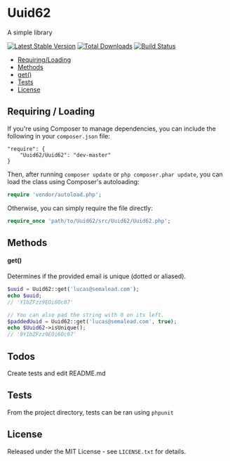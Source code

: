 # Uuid62

A simple library

[![Latest Stable Version](https://poser.pugx.org/lucasmichot/Uuid62/v/stable.png)](https://packagist.org/packages/lucasmichot/Uuid62)
[![Total Downloads](https://poser.pugx.org/lucasmichot/Uuid62/downloads.png)](https://packagist.org/packages/lucasmichot/Uuid62)
[![Build Status](https://travis-ci.org/lucasmichot/Uuid62.png)](https://travis-ci.org/lucasmichot/Uuid62)

* [Requiring/Loading](#requiringloading)
* [Methods](#methods)
 * [get()](#get)
* [Tests](#tests)
* [License](#license)

## Requiring / Loading

If you're using Composer to manage dependencies, you can include the following
in your `composer.json` file:

    "require": {
        "Uuid62/Uuid62": "dev-master"
    }

Then, after running `composer update` or `php composer.phar update`, you can
load the class using Composer's autoloading:

```php
require 'vendor/autoload.php';
```

Otherwise, you can simply require the file directly:

```php
require_once 'path/to/Uuid62/src/Uuid62/Uuid62.php';
```

## Methods

#### get()

Determines if the provided email is unique (dotted or aliased).

```php
$uuid = Uuid62::get('lucas@semalead.com');
echo $uuid;
// 'YIbZFzz9EOi6Oc07'

// You can also pad the string with 0 on its left.
$paddedUuid = Uuid62::get('lucas@semalead.com', true);
echo $Uuid62->isUnique();
// '0YIbZFzz9EOi6Oc07'
```

## Todos

Create tests and edit README.md


## Tests

From the project directory, tests can be ran using `phpunit`

## License

Released under the MIT License - see `LICENSE.txt` for details.
